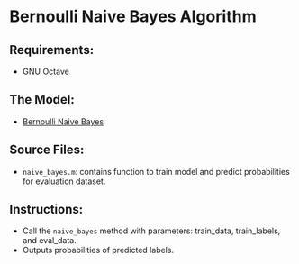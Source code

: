 # Bernoulli Naive Bayes Algorithm

## Requirements:
* GNU Octave

## The Model:
* [Bernoulli Naive Bayes](https://en.wikipedia.org/wiki/Naive_Bayes_classifier#Bernoulli_naive_Bayes)

## Source Files:
* ```naive_bayes.m```: contains function to train model and predict probabilities for evaluation dataset.

## Instructions:
* Call the ```naive_bayes``` method with parameters: train_data, train_labels, and eval_data.
* Outputs probabilities of predicted labels.
